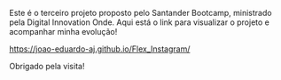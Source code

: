Este é o terceiro projeto proposto pelo Santander Bootcamp, ministrado pela Digital Innovation Onde.
Aqui está o link para visualizar o projeto e acompanhar minha evolução!

https://joao-eduardo-aj.github.io/Flex_Instagram/

Obrigado pela visita!
